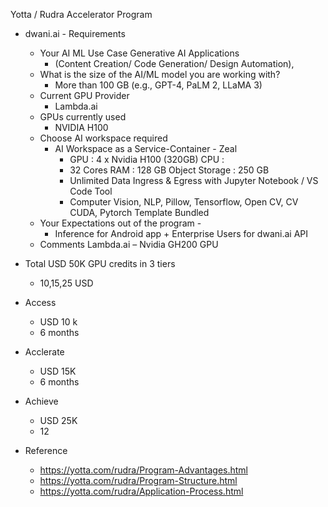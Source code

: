 Yotta / Rudra Accelerator Program

- dwani.ai - Requirements
  - Your AI ML Use Case	Generative AI Applications 
    - (Content Creation/ Code Generation/ Design Automation), 
  - What is the size of the AI/ML model you are working with?	
    - More than 100 GB (e.g., GPT-4, PaLM 2, LLaMA 3)
  - Current GPU Provider	 
    - Lambda.ai 
  - GPUs currently used	
    - NVIDIA H100
  - Choose AI workspace required 	
    - AI Workspace as a Service-Container - Zeal 
      -  GPU : 4 x Nvidia H100 (320GB) CPU : 
        - 32 Cores RAM : 128 GB Object Storage : 250 GB  
        - Unlimited Data Ingress & Egress with Jupyter Notebook / VS Code Tool 
        - Computer Vision, NLP, Pillow, Tensorflow, Open CV, CV CUDA,  Pytorch Template Bundled
  - Your Expectations out of the program -
    - Inference for Android app + Enterprise Users for dwani.ai API
  - Comments	Lambda.ai – Nvidia GH200 GPU
  

- Total USD 50K GPU credits in 3 tiers
  - 10,15,25 USD

- Access
  - USD 10 k
  - 6 months
- Acclerate
  - USD 15K
  - 6 months
- Achieve
  - USD 25K
  - 12 
  
- Reference
  - https://yotta.com/rudra/Program-Advantages.html
  - https://yotta.com/rudra/Program-Structure.html
  - https://yotta.com/rudra/Application-Process.html
  